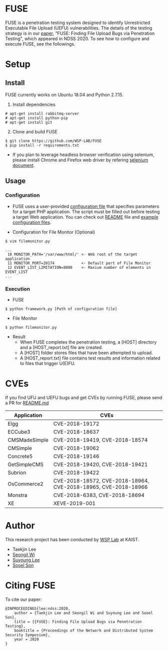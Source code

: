 # FUSE

FUSE is a penetration testing system designed to identify Unrestricted
Executable File Upload (UEFU) vulnerabilities. The details of the testing
strategy is in our
[paper](https://wsp-lab.github.io/papers/lee-fuse-ndss20.pdf),
"FUSE: Finding File Upload Bugs via Penetration Testing", which appeared in
NDSS 2020. To see how to configure and execute FUSE, see the followings.

# Setup
## Install

FUSE currently works on Ubuntu 18.04 and Python 2.7.15.

1. Install dependencies
```
# apt-get install rabbitmq-server
# apt-get install python-pip
# apt-get install git
```

2. Clone and build FUSE
```
$ git clone https://github.com/WSP-LAB/FUSE
$ pip install -r requirements.txt
```

* If you plan to leverage headless browser verification using selenium, please
install Chrome and Firefox web driver by refering [selenium
document](https://selenium.dev/selenium/docs/api/py/index.html).

## Usage
### Configuration

* FUSE uses a user-provided [configuration file](configs/default-credential.conf)
that specifies parameters for a target PHP application. The script must be
filled out before testing a target Web application. You can check out
[README](configs/README.md) file and [example configuration files](configs).


* Configuration for File Monitor (Optional)
```
$ vim filemonitor.py

...
 10 MONITOR_PATH='/var/www/html/' <- Web root of the target application
 11 MONITOR_PORT=20174            <- Default port of File Monitor
 12 EVENT_LIST_LIMITATION=8000    <- Maxium number of elements in EVENT_LIST
...
```


### Execution

* FUSE

```
$ python framework.py [Path of configuration file]
```

* File Monitor

```
$ python filemonitor.py
```

* Result
  * When FUSE completes the penetration testing, a [HOST] directory and a [HOST_report.txt] file are created.
  * A [HOST] folder stores files that have been attempted to upload.
  * A [HOST_report.txt] file contains test results and information related to files that trigger U(E)FU.

# CVEs
If you find UFU and UEFU bugs and get CVEs by running FUSE, please send a PR for [README.md](README.md)

Application | CVEs
------------| ----
Elgg | CVE-2018-19172
ECCube3 | CVE-2018-18637
CMSMadeSimple | CVE-2018-19419, CVE-2018-18574
CMSimple | CVE-2018-19062
Concrete5 | CVE-2018-19146
GetSimpleCMS | CVE-2018-19420, CVE-2018-19421
Subrion | CVE-2018-19422
OsCommerce2 | CVE-2018-18572, CVE-2018-18964, CVE-2018-18965, CVE-2018-18966
Monstra | CVE-2018-6383, CVE-2018-18694
XE | XEVE-2019-001


# Author
This research project has been conducted by [WSP Lab](https://wsp-lab.github.io) at KAIST.

* Taekjin Lee
* [Seongil Wi](https://seongil-wi.github.io/)
* [Suyoung Lee](https://leeswimming.com/)
* [Sooel Son](https://sites.google.com/site/ssonkaist/home)

# Citing FUSE
To cite our paper:
```
@INPROCEEDINGS{lee:ndss:2020,
    author = {Taekjin Lee and Seongil Wi and Suyoung Lee and Sooel Son},
    title = {{FUSE}: Finding File Upload Bugs via Penetration Testing},
    booktitle = {Proceedings of the Network and Distributed System Security Symposium},
    year = 2020
}
```


